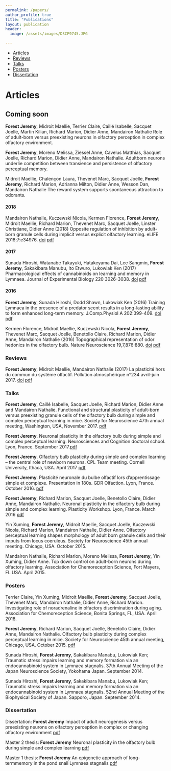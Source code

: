 ```yaml
---
permalink: /papers/
author_profile: true
title: "Publications"
layout: publication
header:
  image: /assets/images/DSCF9745.JPG

---
```


<div class="navbar">
	<div class="navbar-inner">
		<ul class="nav">
			<li><a href="#articles">Articles</a></li>
			<li><a href="#reviews">Reviews</a></li>
			<li><a href="#talks">Talks</a></li>
			<li><a href="#posters">Posters</a></li>
			<li><a href="#thesis">Dissertation</a></li>
		</ul>
	</div>
</div>

# <a name="articles"></a> Articles


## Coming soon

**Forest Jeremy**, Midroit Maellie, Terrier Claire, Caillé Isabelle, Sacquet Joelle, Martin Kilian, Richard Marion, Didier Anne, Mandairon Nathalie Role of adult-born versus preexisting neurons in olfactory perception in complex olfactory environment.

**Forest Jeremy**, Moreno Melissa, Ziessel Anne, Cavelus Matthias, Sacquet Joelle, Richard Marion, Didier Anne, Mandairon Nathalie. Adultborn neurons underlie competition between transience and persistence of olfactory perceptual memory.

Midroit Maellie, Chalençon Laura, Thevenet Marc, Sacquet Joelle, **Forest Jeremy**, Richard Marion, Adrianna Milton, Didier Anne, Wesson Dan, Mandairon Nathalie The reward system supports spontaneous attraction to odorants.


#### 2018
Mandairon Nathalie, Kuczewski Nicola, Kermen Florence, **Forest Jeremy**, Midroit Maellie, Richard Marion, Thevenet Marc, Sacquet Joelle, Linster Christiane, Didier Anne (2018) Opposite regulation of inhibition by adult-born granule cells during implicit versus explicit olfactory learning. eLIFE 2018;7:e34976. [doi](https://doi.org/10.7554/eLife.34976) [pdf](/Papers/Mandairon2018.pdf)

#### 2017
Sunada Hiroshi, Watanabe Takayuki, Hatakeyama Dai, Lee Sangmin, **Forest Jeremy**, Sakakibara Manubu, Ito Etwuro, Lukowiak Ken (2017) Pharmacological effects of cannabinoids on learning and memory in Lymnaea. Journal of Experimental Biology 220 3026-3038. [doi](https://doi.org/10.1242/jeb.159038) [pdf](/Papers/Sunada2017.pdf)

#### 2016
**Forest Jeremy**, Sunada Hiroshi, Dodd Shawn, Lukowiak Ken (2016) Training Lymnaea in the presence of a predator scent results in a long-lasting ability to form enhanced long-term memory. J.Comp.Physiol A 202:399-409. [doi](https://doi.org/10.1007/s00359-016-1086-z) [pdf](/Papers/Forest2016.pdf)

Kermen Florence, Midroit Maellie, Kuczewski Nicola, **Forest Jeremy**, Thevenet Marc, Sacquet Joelle, Benetollo Claire, Richard Marion, Didier Anne, Mandairon Nathalie (2016) Topographical representation of odor hedonics in the olfactory bulb. Nature Neuroscience 19,7,876:880. [doi](https://doi.org/10.1038/nn.4317) [pdf](/Papers/Kermen2016.pdf)



### <a name="reviews"></a> Reviews

**Forest Jeremy**, Midroit Maellie, Mandairon Nathalie (2017) La plasticité hors du commun du système olfactif. Pollution atmosphérique n°234 avril-juin 2017. [doi](https://doi.org/10.4267/pollution-atmospherique.5247) [pdf](/Papers/Forest2017.pdf)


### <a name="talks"></a> Talks

**Forest Jeremy**, Caillé Isabelle, Sacquet Joelle, Richard Marion, Didier Anne and Mandairon Nathalie. Functional and structural plasticity of adult-born versus preexisting granule cells of the olfactory bulb during simple and complex perceptual learning in mice. Society for Neuroscience 47th annual meeting, Washington, USA, November 2017. [pdf](/Papers/ForestTalk2017c.pdf)

**Forest Jeremy**. Neuronal plasticity in the olfactory bulb during simple and complex perceptual learning. Neurosciences and Cognition doctoral school. Lyon, France. September 2017.[pdf](/Papers/ForestTalk2017b.pdf)

**Forest Jeremy**. Olfactory bulb plasticity during simple and complex learning – the central role of newborn neurons. CPL Team meeting. Cornell University, Ithaca, USA. April 2017 [pdf](/Papers/ForestTalk2017a.pdf)

**Forest Jeremy**. Plasticité neuronale du bulbe olfactif lors d’apprentissage simple et complexe. Presentation in 180s. GDR Olfaction. Lyon, France. October 2016. [pdf](/Papers/ForestTalk2016b.pdf)

**Forest Jeremy**, Richard Marion, Sacquet Joelle, Benetollo Claire, Didier Anne, Mandairon Nathalie. Neuronal plasticity in the olfactory bulb during simple and complex learning. Plasticity Workshop. Lyon, France. March 2016 [pdf](/Papers/ForestTalk2016a.pdf)

Yin Xuming, **Forest Jeremy**, Midroit Maellie, Sacquet Joelle, Kuczewski Nicola, Richard Marion, Mandairon Nathalie, Didier Anne. Olfactory perceptual learning shapes morphology of adult born granule cells and their imputs from locus coeruleus. Society for Neuroscience 45th annual meeting. Chicago, USA. October 2015.

Mandairon Nathalie, Richard Marion, Moreno Melissa, **Forest Jeremy**, Yin Xuming, Didier Anne. Top down control on adult-born neurons during olfactory learning. Association for Chemoreception Science, Fort Mayers, FL USA. April 2015.



### <a name="posters"></a> Posters

Terrier Claire, Yin Xuming, Midroit Maellie, **Forest Jeremy**, Sacquet Joelle, Thevenet Marc, Mandairon Nathalie, Didier Anne, Richard Marion. Investigating role of noradrenaline in olfactory discrimination during aging. Association for Chemoreception Science, Bonita Springs, FL, USA. April 2018.

**Forest Jeremy**, Richard Marion, Sacquet Joelle, Benetollo Claire, Didier Anne, Mandairon Nathalie. Olfactory bulb plasticity during complex perceptual learning in mice. Society for Neuroscience 45th annual meeting, Chicago, USA. October 2015. [pdf](/Papers/ForestPoster2015.pdf)

Sunada Hiroshi, **Forest Jeremy**, Sakakibara Manabu, Lukowiak Ken; Traumatic stress impairs learning and memory formation via an endocannabinoid system in Lymnaea stagnalis. 37th Annual Meeting of the Japan Neuroscience Society, Yokohama Japan. September 2014.

Sunada Hiroshi, **Forest Jeremy**, Sakakibara Manabu, Lukowiak Ken; Traumatic stress impairs learning and memory formation via an endocannabinoid system in Lymnaea stagnalis. 52nd Annual Meeting of the
Biophysical Society of Japan. Sapporo, Japan. September 2014.


### <a name="thesis"></a> Dissertation
Dissertation: **Forest Jeremy** Impact of adult neurogenesis versus preexisting neurons on olfactory perception in complex or changing olfactory environment [pdf](/Papers/ThesisDissertation.pdf)

Master 2 thesis: **Forest Jeremy** Neuronal plasticity in the olfactory bulb during simple and complex learning [pdf](/Papers/MemoireM2.pdf)

Master 1 thesis: **Forest Jeremy** An epigenetic approach of long-termmemory in the pond snail Lymnaea
stagnalis [pdf](/Papers/MemoireM1.pdf)

